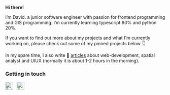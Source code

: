 **Hi there!**

I’m David. a junior software engineer with passion for frontend programming and GIS programming. I’m currently learning typescript 80% and python 20%.

If you want to find out more about my projects and what I'm currently working on, please check out some of my pinned projects below 👇

In my spare time, I also write 📝 [articles](https://gerardusdavid.medium.com/) about web-development, spatial analyst and UIUX (normally it is about 1-2 hours in the morning).

### Getting in touch
<a href="https://www.linkedin.com/in/gerardusdavidbayuaji/" title="Follow me on LinkedIn">
  <img
    width="24"
    alt="Follow me on LinkedIn"
    src="https://raw.githubusercontent.com/trekhleb/trekhleb/master/assets/icons/linkedin.svg"
  /></a>
&nbsp;
<a href="https://gerardusdavid.medium.com/" title="Follow me on Medium">
  <img
    width="24"
    alt="Follow me on Medium"
    src="https://raw.githubusercontent.com/trekhleb/trekhleb/master/assets/icons/medium.svg"
  /></a>
